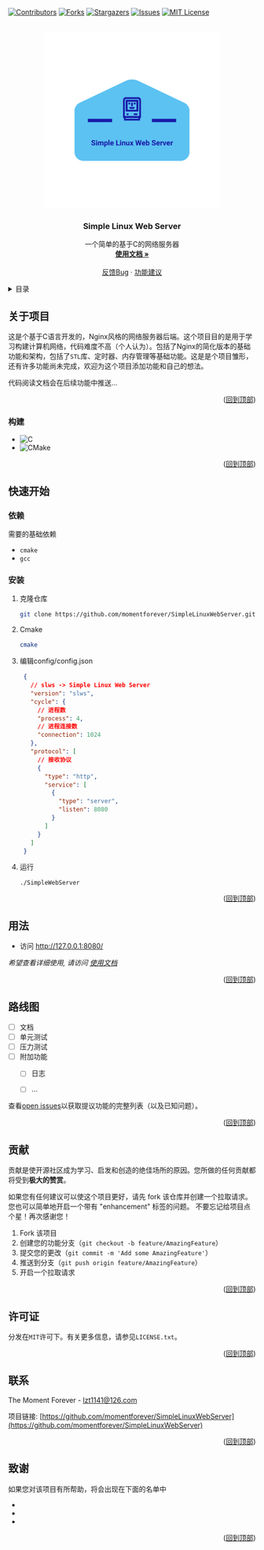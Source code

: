 <!-- Improved compatibility of 回到顶部 link: See: https://github.com/othneildrew/Best-README-Template/pull/73 -->
<a name="readme-top"></a>
<!--
*** Thanks for checking out the Best-README-Template. If you have a suggestion
*** that would make this better, please fork the repo and create a pull request
*** or simply open an issue with the tag "enhancement".
*** Don't forget to give the project a star!
*** Thanks again! Now go create something AMAZING! :D
-->



<!-- PROJECT SHIELDS -->
<!--
*** I'm using markdown "reference style" links for readability.
*** Reference links are enclosed in brackets [ ] instead of parentheses ( ).
*** See the bottom of this document for the declaration of the reference variables
*** for contributors-url, forks-url, etc. This is an optional, concise syntax you may use.
*** https://www.markdownguide.org/basic-syntax/#reference-style-links
-->
[![Contributors][contributors-shield]][contributors-url]
[![Forks][forks-shield]][forks-url]
[![Stargazers][stars-shield]][stars-url]
[![Issues][issues-shield]][issues-url]
[![MIT License][license-shield]][license-url]



<!-- PROJECT LOGO -->
<br />
<div align="center">
  <a href="https://github.com/momentforever/SimpleLinuxWebServer">
    <img src="images/logo.png" alt="Logo" width="360" height="360">
  </a>

<h3 align="center">Simple Linux Web Server</h3>

  <p align="center">
    一个简单的基于C的网络服务器
    <br />
    <a href="https://github.com/momentforever/SimpleLinuxWebServer/blob/main/docs/usage.md"><strong>使用文档 »</strong></a>
    <br />
    <br />
    <a href="https://github.com/momentforever/SimpleLinuxWebServer/issues">反馈Bug</a>
    ·
    <a href="https://github.com/momentforever/SimpleLinuxWebServer/issues">功能建议</a>
  </p>
</div>



<!-- TABLE OF CONTENTS -->
<details>
  <summary>目录</summary>
  <ol>
    <li>
      <a href="#about-the-project">关于项目</a>
      <ul>
        <li><a href="#built-with">构建</a></li>
      </ul>
    </li>
    <li>
      <a href="#getting-started">快速开始</a>
      <ul>
        <li><a href="#prerequisites">依赖</a></li>
        <li><a href="#installation">安装</a></li>
      </ul>
    </li>
    <li><a href="#usage">使用</a></li>
    <li><a href="#roadmap">路线图</a></li>
    <li><a href="#contributing">贡献</a></li>
    <li><a href="#license">许可证</a></li>
    <li><a href="#contact">联系</a></li>
    <li><a href="#acknowledgments">致谢</a></li>
  </ol>
</details>




<!-- ABOUT THE PROJECT -->
## 关于项目

这是个基于C语言开发的，Nginx风格的网络服务器后端。这个项目目的是用于学习构建计算机网络，代码难度不高（个人认为）。包括了Nginx的简化版本的基础功能和架构，包括了`STL`库、定时器、内存管理等基础功能。这是是个项目雏形，还有许多功能尚未完成，欢迎为这个项目添加功能和自己的想法。

代码阅读文档会在后续功能中推送...

<p align="right">(<a href="#readme-top">回到顶部</a>)</p>


### 构建

* ![C][C]
* ![CMake][CMake]


<p align="right">(<a href="#readme-top">回到顶部</a>)</p>



<!-- GETTING STARTED -->
## 快速开始


### 依赖

需要的基础依赖

* `cmake`
* `gcc`

### 安装

1. 克隆仓库
   ```sh
   git clone https://github.com/momentforever/SimpleLinuxWebServer.git
   ```
2. Cmake
   ```sh
   cmake
   ```
3. 编辑config/config.json
   ```json
    {
      // slws -> Simple Linux Web Server
      "version": "slws",
      "cycle": {
        // 进程数
        "process": 4,
        // 进程连接数
        "connection": 1024
      },
      "protocol": [
        // 接收协议
        {
          "type": "http",
          "service": [
            {
              "type": "server",
              "listen": 8080
            }
          ]
        }
      ]
    }
   ```
4. 运行
   ```
   ./SimpleWebServer
   ```

<p align="right">(<a href="#readme-top">回到顶部</a>)</p>



<!-- USAGE EXAMPLES -->
## 用法

+ 访问 http://127.0.0.1:8080/

_希望查看详细使用, 请访问 [使用文档](https://github.com/momentforever/SimpleLinuxWebServer/blob/main/docs/usage.md)_

<p align="right">(<a href="#readme-top">回到顶部</a>)</p>



<!-- ROADMAP -->
## 路线图

- [ ] 文档
- [ ] 单元测试
- [ ] 压力测试
- [ ] 附加功能
    - [ ] 日志
    - [ ] ... 


查看[open issues](https://github.com/momentforever/SimpleLinuxWebServer/issues)以获取提议功能的完整列表（以及已知问题）。


<p align="right">(<a href="#readme-top">回到顶部</a>)</p>



<!-- CONTRIBUTING -->
## 贡献

贡献是使开源社区成为学习、启发和创造的绝佳场所的原因。您所做的任何贡献都将受到**极大的赞赏**。

如果您有任何建议可以使这个项目更好，请先 fork 该仓库并创建一个拉取请求。您也可以简单地开启一个带有 "enhancement" 标签的问题。
不要忘记给项目点个星！再次感谢您！

1. Fork 该项目
2. 创建您的功能分支（`git checkout -b feature/AmazingFeature`）
3. 提交您的更改（`git commit -m 'Add some AmazingFeature'`）
4. 推送到分支（`git push origin feature/AmazingFeature`）
5. 开启一个拉取请求


<p align="right">(<a href="#readme-top">回到顶部</a>)</p>


<!-- LICENSE -->
## 许可证

分发在`MIT`许可下。有关更多信息，请参见`LICENSE.txt`。

<p align="right">(<a href="#readme-top">回到顶部</a>)</p>



<!-- CONTACT -->
## 联系

The Moment Forever - lzt1141@126.com

项目链接: [https://github.com/momentforever/SimpleLinuxWebServer](https://github.com/momentforever/SimpleLinuxWebServer)

<p align="right">(<a href="#readme-top">回到顶部</a>)</p>



<!-- ACKNOWLEDGMENTS -->
## 致谢

如果您对该项目有所帮助，将会出现在下面的名单中

* []()
* []()
* []()

<p align="right">(<a href="#readme-top">回到顶部</a>)</p>



<!-- MARKDOWN LINKS & IMAGES -->
<!-- https://www.markdownguide.org/basic-syntax/#reference-style-links -->
[contributors-shield]: https://img.shields.io/github/contributors/momentforever/SimpleLinuxWebServer.svg?style=for-the-badge
[contributors-url]: https://github.com/momentforever/SimpleLinuxWebServer/contributors
[forks-shield]: https://img.shields.io/github/forks/momentforever/SimpleLinuxWebServer.svg?style=for-the-badge
[forks-url]: https://github.com/momentforever/SimpleLinuxWebServer/network/members
[stars-shield]: https://img.shields.io/github/stars/momentforever/SimpleLinuxWebServer.svg?style=for-the-badge
[stars-url]: https://github.com/momentforever/SimpleLinuxWebServer/stargazers
[issues-shield]: https://img.shields.io/github/issues/momentforever/SimpleLinuxWebServer.svg?style=for-the-badge
[issues-url]: https://github.com/momentforever/SimpleLinuxWebServer/issues
[license-shield]: https://img.shields.io/github/license/momentforever/SimpleLinuxWebServer.svg?style=for-the-badge
[license-url]: https://github.com/momentforever/SimpleLinuxWebServer/blob/master/LICENSE.txt
[product-screenshot]: images/screenshot.png
[C]: https://img.shields.io/badge/gcc-000000?style=for-the-badge&logo=c&logoColor=white
[CMake]: https://img.shields.io/badge/cmake-20232A?style=for-the-badge&logo=cmake&logoColor=61DAFB


